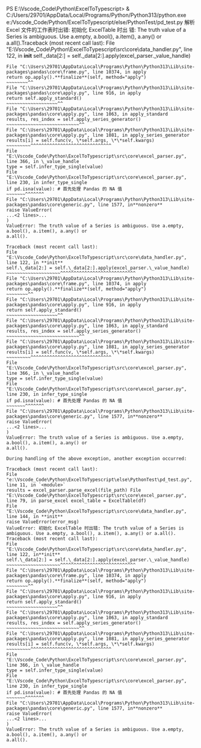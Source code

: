 PS E:\Vscode_Code\Python\ExcelToTypescript> & C:/Users/29701/AppData/Local/Programs/Python/Python313/python.exe e:/Vscode_Code/Python/ExcelToTypescript/else/PythonTest/pd_test.py
解析 Excel 文件的工作表时出错: 初始化 ExcelTable 时出
错: The truth value of a Series is ambiguous. Use a.empty, a.bool(), a.item(), a.any() or a.all().Traceback (most recent call last):
File "E:\Vscode_Code\Python\ExcelToTypescript\src\core\data_handler.py", line 122, in **init**
self.\_data[2:] = self.\_data[2:].apply(excel_parser.\_value_handle)
~~~~~~~~~~~~~~~~~~~~^^^^^^^^^^^^^^^^^^^^^^^^^^^^
File "C:\Users\29701\AppData\Local\Programs\Python\Python313\Lib\site-packages\pandas\core\frame.py", line 10374, in apply
return op.apply().**finalize**(self, method="apply")
~~~~~~~~^^
File "C:\Users\29701\AppData\Local\Programs\Python\Python313\Lib\site-packages\pandas\core\apply.py", line 916, in apply
return self.apply_standard()
~~~~~~~~~~~~~~~~~~~^^
File "C:\Users\29701\AppData\Local\Programs\Python\Python313\Lib\site-packages\pandas\core\apply.py", line 1063, in apply_standard
results, res_index = self.apply_series_generator()
~~~~~~~~~~~~~~~~~~~~~~~~~~~^^
File "C:\Users\29701\AppData\Local\Programs\Python\Python313\Lib\site-packages\pandas\core\apply.py", line 1081, in apply_series_generator
results[i] = self.func(v, \*self.args, \*\*self.kwargs)
~~~~~~~~~^^^^^^^^^^^^^^^^^^^^^^^^^^^^^^
File "E:\Vscode_Code\Python\ExcelToTypescript\src\core\excel_parser.py", line 366, in \_value_handle
type = self.infer_type_single(value)
File "E:\Vscode_Code\Python\ExcelToTypescript\src\core\excel_parser.py", line 230, in infer_type_single
if pd.isna(value): # 首先处理 Pandas 的 NA 值
~~~~~~~^^^^^^^
File "C:\Users\29701\AppData\Local\Programs\Python\Python313\Lib\site-packages\pandas\core\generic.py", line 1577, in**nonzero**
raise ValueError(
...<2 lines>...
)
ValueError: The truth value of a Series is ambiguous. Use a.empty, a.bool(), a.item(), a.any() or
a.all().

Traceback (most recent call last):
File "E:\Vscode_Code\Python\ExcelToTypescript\src\core\data_handler.py", line 122, in **init**
self.\_data[2:] = self.\_data[2:].apply(excel_parser.\_value_handle)
~~~~~~~~~~~~~~~~~~~~^^^^^^^^^^^^^^^^^^^^^^^^^^^^
File "C:\Users\29701\AppData\Local\Programs\Python\Python313\Lib\site-packages\pandas\core\frame.py", line 10374, in apply
return op.apply().**finalize**(self, method="apply")
~~~~~~~~^^
File "C:\Users\29701\AppData\Local\Programs\Python\Python313\Lib\site-packages\pandas\core\apply.py", line 916, in apply
return self.apply_standard()
~~~~~~~~~~~~~~~~~~~^^
File "C:\Users\29701\AppData\Local\Programs\Python\Python313\Lib\site-packages\pandas\core\apply.py", line 1063, in apply_standard
results, res_index = self.apply_series_generator()
~~~~~~~~~~~~~~~~~~~~~~~~~~~^^
File "C:\Users\29701\AppData\Local\Programs\Python\Python313\Lib\site-packages\pandas\core\apply.py", line 1081, in apply_series_generator
results[i] = self.func(v, \*self.args, \*\*self.kwargs)
~~~~~~~~~^^^^^^^^^^^^^^^^^^^^^^^^^^^^^^
File "E:\Vscode_Code\Python\ExcelToTypescript\src\core\excel_parser.py", line 366, in \_value_handle
type = self.infer_type_single(value)
File "E:\Vscode_Code\Python\ExcelToTypescript\src\core\excel_parser.py", line 230, in infer_type_single
if pd.isna(value): # 首先处理 Pandas 的 NA 值
~~~~~~~^^^^^^^
File "C:\Users\29701\AppData\Local\Programs\Python\Python313\Lib\site-packages\pandas\core\generic.py", line 1577, in**nonzero**
raise ValueError(
...<2 lines>...
)
ValueError: The truth value of a Series is ambiguous. Use a.empty, a.bool(), a.item(), a.any() or
a.all().

During handling of the above exception, another exception occurred:

Traceback (most recent call last):
File "e:\Vscode_Code\Python\ExcelToTypescript\else\PythonTest\pd_test.py", line 11, in `<module>`
results = excel_parser.parse_excel(file_path) File "E:\Vscode_Code\Python\ExcelToTypescript\src\core\excel_parser.py", line 79, in parse_excel excel_table = ExcelTable(df)
File "E:\Vscode_Code\Python\ExcelToTypescript\src\core\data_handler.py", line 144, in **init**
raise ValueError(error_msg)
ValueError: 初始化 ExcelTable 时出错: The truth value of a Series is ambiguous. Use a.empty, a.bool(), a.item(), a.any() or a.all().
Traceback (most recent call last):
File "E:\Vscode_Code\Python\ExcelToTypescript\src\core\data_handler.py", line 122, in**init**
self.\_data[2:] = self.\_data[2:].apply(excel_parser.\_value_handle)
~~~~~~~~~~~~~~~~~~~~^^^^^^^^^^^^^^^^^^^^^^^^^^^^
File "C:\Users\29701\AppData\Local\Programs\Python\Python313\Lib\site-packages\pandas\core\frame.py", line 10374, in apply
return op.apply().**finalize**(self, method="apply")
~~~~~~~~^^
File "C:\Users\29701\AppData\Local\Programs\Python\Python313\Lib\site-packages\pandas\core\apply.py", line 916, in apply
return self.apply_standard()
~~~~~~~~~~~~~~~~~~~^^
File "C:\Users\29701\AppData\Local\Programs\Python\Python313\Lib\site-packages\pandas\core\apply.py", line 1063, in apply_standard
results, res_index = self.apply_series_generator()
~~~~~~~~~~~~~~~~~~~~~~~~~~~^^
File "C:\Users\29701\AppData\Local\Programs\Python\Python313\Lib\site-packages\pandas\core\apply.py", line 1081, in apply_series_generator
results[i] = self.func(v, \*self.args, \*\*self.kwargs)
~~~~~~~~~^^^^^^^^^^^^^^^^^^^^^^^^^^^^^^
File "E:\Vscode_Code\Python\ExcelToTypescript\src\core\excel_parser.py", line 366, in \_value_handle
type = self.infer_type_single(value)
File "E:\Vscode_Code\Python\ExcelToTypescript\src\core\excel_parser.py", line 230, in infer_type_single
if pd.isna(value): # 首先处理 Pandas 的 NA 值
~~~~~~~^^^^^^^
File "C:\Users\29701\AppData\Local\Programs\Python\Python313\Lib\site-packages\pandas\core\generic.py", line 1577, in**nonzero**
raise ValueError(
...<2 lines>...
)
ValueError: The truth value of a Series is ambiguous. Use a.empty, a.bool(), a.item(), a.any() or
a.all().
